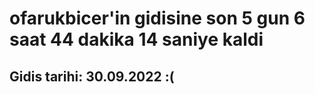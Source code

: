 # ofarukbicer'in gidisine son 5 gun 6 saat 44 dakika 14 saniye kaldi

## Gidis tarihi: 30.09.2022 :(